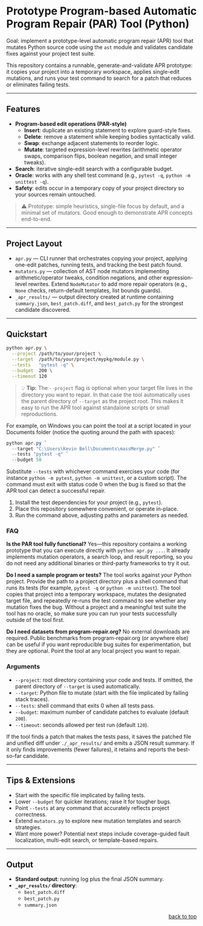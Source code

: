 <a name="readme-top"></a>

# Prototype Program-based Automatic Program Repair (PAR) Tool (Python)

Goal: implement a prototype-level automatic program repair (APR) tool that mutates Python source code using the `ast` module and validates candidate fixes against your project test suite.

This repository contains a runnable, generate-and-validate APR prototype: it copies your project into a temporary workspace, applies single-edit mutations, and runs your test command to search for a patch that reduces or eliminates failing tests.

---

## Features

- **Program-based edit operations (PAR-style)**
  - **Insert**: duplicate an existing statement to explore guard-style fixes.
  - **Delete**: remove a statement while keeping bodies syntactically valid.
  - **Swap**: exchange adjacent statements to reorder logic.
  - **Mutate**: targeted expression-level rewrites (arithmetic operator swaps, comparison flips, boolean negation, and small integer tweaks).
- **Search**: iterative single-edit search with a configurable budget.
- **Oracle**: works with any shell test command (e.g., `pytest -q`, `python -m unittest -q`).
- **Safety**: edits occur in a temporary copy of your project directory so your sources remain untouched.

> ⚠️ Prototype: simple heuristics, single-file focus by default, and a minimal set of mutators. Good enough to demonstrate APR concepts end-to-end.

---

## Project Layout

- `apr.py` — CLI runner that orchestrates copying your project, applying one-edit patches, running tests, and tracking the best patch found.
- `mutators.py` — collection of AST node mutators implementing arithmetic/operator tweaks, condition negations, and other expression-level rewrites. Extend `NodeMutator` to add more repair operators (e.g., `None` checks, return-default templates, list bounds guards).
- `_apr_results/` — output directory created at runtime containing `summary.json`, `best_patch.diff`, and `best_patch.py` for the strongest candidate discovered.

---

## Quickstart

```bash
python apr.py \
  --project /path/to/your/project \
  --target  /path/to/your/project/mypkg/module.py \
  --tests   "pytest -q" \
  --budget  200 \
  --timeout 120
```

> 💡 **Tip:** The `--project` flag is optional when your target file lives in the
> directory you want to repair. In that case the tool automatically uses the
> parent directory of `--target` as the project root. This makes it easy to run
> the APR tool against standalone scripts or small reproductions.

For example, on Windows you can point the tool at a script located in your
Documents folder (notice the quoting around the path with spaces):

```powershell
python apr.py `
  --target "C:\Users\Kevin Bell\Documents\massMerge.py" `
  --tests "pytest -q" `
  --budget 50
```

Substitute `--tests` with whichever command exercises your code (for instance
`python -m pytest`, `python -m unittest`, or a custom script). The command must
exit with status code 0 when the bug is fixed so that the APR tool can detect a
successful repair.

1. Install the test dependencies for your project (e.g., `pytest`).
2. Place this repository somewhere convenient, or operate in-place.
3. Run the command above, adjusting paths and parameters as needed.

### FAQ

**Is the PAR tool fully functional?**  Yes—this repository contains a working
prototype that you can execute directly with `python apr.py ...`.  It already
implements mutation operators, a search loop, and result reporting, so you do
not need any additional binaries or third-party frameworks to try it out.

**Do I need a sample program or tests?**  The tool works against *your* Python
project.  Provide the path to a project directory plus a shell command that
runs its tests (for example, `pytest -q` or `python -m unittest`).  The tool
copies that project into a temporary workspace, mutates the designated target
file, and repeatedly re-runs the test command to see whether any mutation fixes
the bug.  Without a project and a meaningful test suite the tool has no oracle,
so make sure you can run your tests successfully outside of the tool first.

**Do I need datasets from program-repair.org?**  No external downloads are
required.  Public benchmarks from program-repair.org (or anywhere else) can be
useful if you want reproducible bug suites for experimentation, but they are
optional.  Point the tool at any local project you want to repair.

### Arguments

- `--project`: root directory containing your code and tests. If omitted, the
  parent directory of `--target` is used automatically.
- `--target`: Python file to mutate (start with the file implicated by failing stack traces).
- `--tests`: shell command that exits 0 when all tests pass.
- `--budget`: maximum number of candidate patches to evaluate (default `200`).
- `--timeout`: seconds allowed per test run (default `120`).

If the tool finds a patch that makes the tests pass, it saves the patched file and unified diff under `./_apr_results/` and emits a JSON result summary. If it only finds improvements (fewer failures), it retains and reports the best-so-far candidate.

---

## Tips & Extensions

- Start with the specific file implicated by failing tests.
- Lower `--budget` for quicker iterations; raise it for tougher bugs.
- Point `--tests` at any command that accurately reflects project correctness.
- Extend `mutators.py` to explore new mutation templates and search strategies.
- Want more power? Potential next steps include coverage-guided fault localization, multi-edit search, or template-based repairs.

---

## Output

- **Standard output**: running log plus the final JSON summary.
- **`_apr_results/` directory**:
  - `best_patch.diff`
  - `best_patch.py`
  - `summary.json`

<p align="right"><a href="#readme-top">back to top</a></p>
